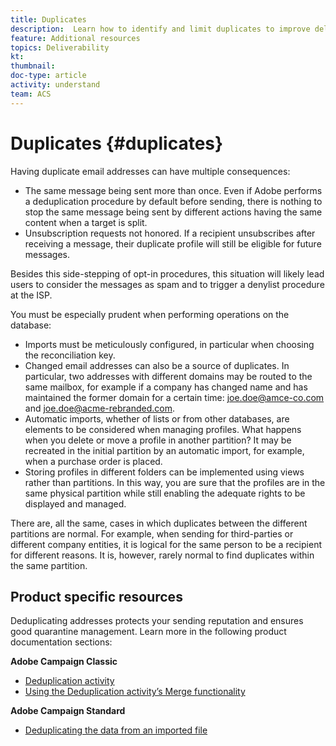 ```yaml
---
title: Duplicates
description:  Learn how to identify and limit duplicates to improve deliverability.
feature: Additional resources
topics: Deliverability
kt: 
thumbnail: 
doc-type: article
activity: understand
team: ACS
---
```


# Duplicates {#duplicates}

Having duplicate email addresses can have multiple consequences:

* The same message being sent more than once. Even if Adobe performs a deduplication procedure by default before sending, there is nothing to stop the same message being sent by different actions having the same content when a target is split.
* Unsubscription requests not honored. If a recipient unsubscribes after receiving a message, their duplicate profile will still be eligible for future messages.

Besides this side-stepping of opt-in procedures, this situation will likely lead users to consider the messages as spam and to trigger a denylist procedure at the ISP.

You must be especially prudent when performing operations on the database:

* Imports must be meticulously configured, in particular when choosing the reconciliation key.
* Changed email addresses can also be a source of duplicates. In particular, two addresses with different domains may be routed to the same mailbox, for example if a company has changed name and has maintained the former domain for a certain time: joe.doe@amce-co.com and joe.doe@acme-rebranded.com.
* Automatic imports, whether of lists or from other databases, are elements to be considered when managing profiles. What happens when you delete or move a profile in another partition? It may be recreated in the initial partition by an automatic import, for example, when a purchase order is placed.
* Storing profiles in different folders can be implemented using views rather than partitions. In this way, you are sure that the profiles are in the same physical partition while still enabling the adequate rights to be displayed and managed.

There are, all the same, cases in which duplicates between the different partitions are normal. For example, when sending for third-parties or different company entities, it is logical for the same person to be a recipient for different reasons. It is, however, rarely normal to find duplicates within the same partition.

## Product specific resources

Deduplicating addresses protects your sending reputation and ensures good quarantine management. Learn more in the following product documentation sections:

**Adobe Campaign Classic**

* [Deduplication activity](https://experienceleague.adobe.com/docs/campaign-classic/using/automating-with-workflows/targeting-activities/deduplication.html)
* [Using the Deduplication activity’s Merge functionality](https://experienceleague.adobe.com/docs/campaign-classic/using/automating-with-workflows/use-cases/data-management/deduplication-merge.html)

**Adobe Campaign Standard**

* [Deduplicating the data from an imported file](https://experienceleague.adobe.com/docs/campaign-standard/using/managing-processes-and-data/workflow-use-case/data-management/deduplicating-data-imported-file.html)